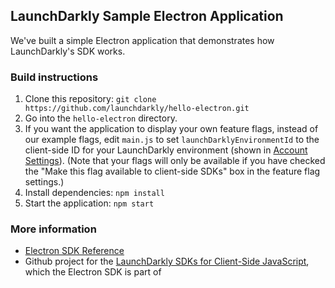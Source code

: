## LaunchDarkly Sample Electron Application 

We've built a simple Electron application that demonstrates how LaunchDarkly's SDK works. 

### Build instructions 

1. Clone this repository: `git clone https://github.com/launchdarkly/hello-electron.git`
2. Go into the `hello-electron` directory.
3. If you want the application to display your own feature flags, instead of our example flags, edit `main.js` to set `launchDarklyEnvironmentId` to the client-side ID for your LaunchDarkly environment (shown in [Account Settings](https://app.launchdarkly.com/settings/projects)). (Note that your flags will only be available if you have checked the "Make this flag available to client-side SDKs" box in the feature flag settings.)
4. Install dependencies: `npm install`
5. Start the application: `npm start`

### More information

- [Electron SDK Reference](https://dash.readme.io/project/launchdarkly/v2.0/docs/electron-sdk-reference)
- Github project for the [LaunchDarkly SDKs for Client-Side JavaScript](https://github.com/launchdarkly/js-client), which the Electron SDK is part of
